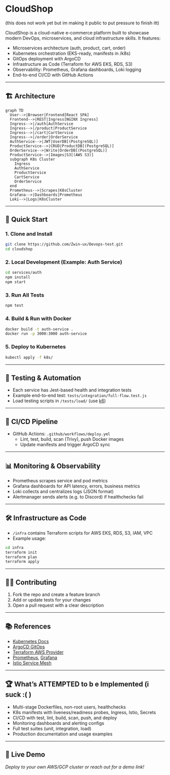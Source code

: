 # CloudShop

(this does not work yet but im making it public to put pressure to finish itt)

CloudShop is a cloud-native e-commerce platform built to showcase modern DevOps, microservices, and cloud infrastructure skills. It features:
- Microservices architecture (auth, product, cart, order)
- Kubernetes orchestration (EKS-ready, manifests in /k8s)
- GitOps deployment with ArgoCD
- Infrastructure as Code (Terraform for AWS EKS, RDS, S3)
- Observability: Prometheus, Grafana dashboards, Loki logging
- End-to-end CI/CD with GitHub Actions

---

## 🏗️ Architecture

```mermaid
graph TD
  User-->|Browser|Frontend[React SPA]
  Frontend-->|REST|Ingress[NGINX Ingress]
  Ingress-->|/auth|AuthService
  Ingress-->|/product|ProductService
  Ingress-->|/cart|CartService
  Ingress-->|/order|OrderService
  AuthService-->|JWT|UserDB[(PostgreSQL)]
  ProductService-->|CRUD|ProductDB[(PostgreSQL)]
  OrderService-->|Write|OrderDB[(PostgreSQL)]
  ProductService-->|Images|S3[(AWS S3)]
  subgraph K8s Cluster
    Ingress
    AuthService
    ProductService
    CartService
    OrderService
  end
  Prometheus-->|Scrapes|K8sCluster
  Grafana-->|Dashboards|Prometheus
  Loki-->|Logs|K8sCluster
```

---

## 🚀 Quick Start

### 1. Clone and Install
```bash
git clone https://github.com/Zwin-ux/Devops-test.git
cd cloudshop
```

### 2. Local Development (Example: Auth Service)
```bash
cd services/auth
npm install
npm start
```

### 3. Run All Tests
```bash
npm test
```

### 4. Build & Run with Docker
```bash
docker build -t auth-service .
docker run -p 3000:3000 auth-service
```

### 5. Deploy to Kubernetes
```bash
kubectl apply -f k8s/
```

---

## 🧪 Testing & Automation
- Each service has Jest-based health and integration tests
- Example end-to-end test: `tests/integration/full-flow.test.js`
- Load testing scripts in `/tests/load/` (use [k6](https://k6.io/))

---

## 🔄 CI/CD Pipeline
- GitHub Actions: `.github/workflows/deploy.yml`
  - Lint, test, build, scan (Trivy), push Docker images
  - Update manifests and trigger ArgoCD sync

---

## 📊 Monitoring & Observability
- Prometheus scrapes service and pod metrics
- Grafana dashboards for API latency, errors, business metrics
- Loki collects and centralizes logs (JSON format)
- Alertmanager sends alerts (e.g. to Discord) if healthchecks fail

---

## 🛠️ Infrastructure as Code
- `/infra` contains Terraform scripts for AWS EKS, RDS, S3, IAM, VPC
- Example usage:
```bash
cd infra
terraform init
terraform plan
terraform apply
```

---

## 🧑‍💻 Contributing
1. Fork the repo and create a feature branch
2. Add or update tests for your changes
3. Open a pull request with a clear description

---

## 📚 References
- [Kubernetes Docs](https://kubernetes.io/docs/)
- [ArgoCD GitOps](https://argo-cd.readthedocs.io/)
- [Terraform AWS Provider](https://registry.terraform.io/providers/hashicorp/aws/latest/docs)
- [Prometheus](https://prometheus.io/docs/), [Grafana](https://grafana.com/docs/)
- [Istio Service Mesh](https://istio.io/latest/docs/)

---

## 🏆 What’s ATTEMPTED to b e  Implemented (i suck :( )
- Multi-stage Dockerfiles, non-root users, healthchecks
- K8s manifests with liveness/readiness probes, Ingress, Istio, Secrets
- CI/CD with test, lint, build, scan, push, and deploy
- Monitoring dashboards and alerting configs
- Full test suites (unit, integration, load)
- Production documentation and usage examples

---

## 👀 Live Demo
_Deploy to your own AWS/GCP cluster or reach out for a demo link!_

